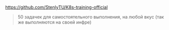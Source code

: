 https://github.com/StenlyTU/K8s-training-official
> 50 задачек для самостоятельного выполнения, на любой вкус (так же выполняются на своей инфре)
